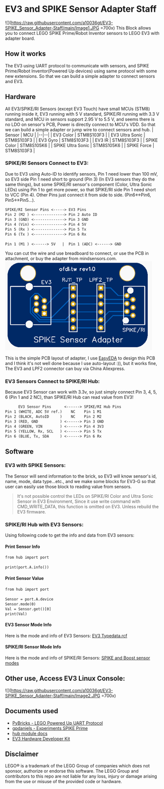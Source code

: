 
# EV3 and SPIKE Sensor Adapter Staff
![](https://raw.githubusercontent.com/a10036gt/EV3-SPIKE_Sensor_Adapter-Staff/main/Image1.JPG =700x)
This Block allows you to connect LEGO SPIKE Prime/Robot Inventor sensors to LEGO EV3 with adapter board.

## How it works
The EV3 using UART protocol to communicate with sensors, and SPIKE Prime/Robot Inventor(Powered Up devices) using same protocol with some new extensions. So that we can build a simple adapter to connect sensors and EV3.

## Hardware
All EV3/SPIKE/RI Sensors (except EV3 Touch) have small MCUs (STM8) running inside it, EV3 running with 5 V standard, SPIKE/RI running with 3.3 V standard, and MCU in sensors support 2.95 V to 5.5 V, and seems there is no LDO on sensor's PCB, Power is directly connect to MCU's VDD. So that we can build a simple adapter or jump wire to connect sensors and hub.
| Sensor | MCU |
|--|--|
| EV3 Color | STM8S103F3 |
| EV3 Ultra Sonic | STM8S103F3 |
| EV3 Gyro | STM8S103F3 |
| EV3 IR | STM8S103F3 |
| SPIKE Color | STM8S105K6 |
| SPIKE Ultra Sonic | STM8S105K6 |
| SPIKE Force | STM8S103F3 |

### SPIKE/RI Sensors Connect to EV3:
Due to EV3 using Auto-ID to identify sensors, Pin 1 need lower than 100 mV, so EV3 side Pin 1 need short to ground (Pin 3) (In EV3 sensors they do the same things), but some SPIKE/RI sensor's component (Color, Ultra Sonic LEDs) using Pin 1 to get more power, so that SPIKE/RI side Pin 1 need short to VCC (Pin 4). Other Pins just connect it from side to side. (Pin6<->Pin6, Pin5<->Pin5...).

    SPIKE/RI Sensor Pins <-----> EV3 Pins
    Pin 2 (M2 ) <--------------> Pin 2 Auto ID
    Pin 3 (GND) <--------------> Pin 3 GND
    Pin 4 (Vin) <--------------> Pin 4 5V
    Pin 5 (Rx ) <--------------> Pin 5 Tx
    Pin 6 (Tx ) <--------------> Pin 6 Rx
    
    Pin 1 (M1 ) <------> 5V   |  Pin 1 (ADC) <------> GND
   
   You can cut the wire and use breadboard to connect, or use the PCB in attachment, or buy the adapter from mindsensors.com.
  ![Sample Adapter PCB](https://raw.githubusercontent.com/a10036gt/EV3-SPIKE_Sensor_Adapter-Staff/main/Adapter%20PCB/Adapter%20PCB_v1.PNG)

This is the simple PCB layout of adapter, I use [EasyEDA](https://easyeda.com/) to design this PCB and I think it's not well done because I use auto-layout :)), but it works fine, The EV3 and LPF2 connector can buy via China Aliexpress.

### EV3 Sensors Connect to SPIKE/RI Hub:
Because EV3 Sensor can work with 3.3v, so just simply connect Pin 3, 4, 5, 6 (Pin 1 and 2 NC), than SPIKE/RI Hub can read value from EV3!

          EV3 Sensor Pins      <------> SPIKE/RI Hub Pins
    Pin 1 (WHITE, ADC 5V ref.)    NC    Pin 1 M1
    Pin 2 (BLACK, AutoID     )    NC    Pin 2 M2
    Pin 3 (RED, GND          ) <------> Pin 3 GND
    Pin 4 (GREEN, VIN        ) <------> Pin 4 3V3
    Pin 5 (YELLOW, Rx, SCL   ) <------> Pin 5 Tx
    Pin 6 (BLUE, Tx, SDA     ) <------> Pin 6 Rx

## Software

### EV3 with SPIKE Sensors:
The Sensor will send information to the brick, so EV3 will know sensor's id, name, mode, data type...etc., and we make some blocks for EV3-G so that user can easily use those block to reading value from sensors.

> It's not possible control the LEDs on SPIKE/RI Color and Ultra Sonic Sensor in EV3 Environment, Since it use write command with CMD_WRITE_DATA, this function is omitted on EV3. Unless rebuild the EV3 firmware.

### SPIKE/RI Hub with EV3 Sensors:
Using following code to get the info and data from EV3 sensors:
#### Print Sensor Info

	from hub import port 
    
    print(port.A.info())

#### Print Sensor Value
    from hub import port 
    
    Sensor = port.A.device 
    Sensor.mode(0)
    Val = Sensor.get()[0] 
    print(Val)
    
#### EV3 Sensor Mode Info
Here is the mode and info of EV3 Sensors: [EV3 Typedata.rcf](https://github.com/mindboards/ev3sources/blob/78ebaf5b6f8fe31cc17aa5dce0f8e4916a4fc072/lms2012/lms2012/Linux_AM1808/sys/settings/typedata.rcf)

#### SPIKE/RI Sensor Mode Info
Here is the mode and info of SPIKE/RI Sensors: [SPIKE and Boost sensor modes](https://hubmodule.readthedocs.io/en/latest/sensors/#mode)

## Other use, Access EV3 Linux Console:
![](https://raw.githubusercontent.com/a10036gt/EV3-SPIKE_Sensor_Adapter-Staff/main/Image2.JPG =700x)

## Documents used
 - [PyBricks - LEGO Powered Up UART Protocol](https://github.com/pybricks/technical-info/blob/master/uart-protocol.md)
 - [gpdaniels - Experiments SPIKE Prime](https://github.com/gpdaniels/spike-prime)
 - [hub module docs](https://hubmodule.readthedocs.io/en/latest/)
 - [EV3 Hardware Developer Kit](https://education.lego.com/en-us/support/mindstorms-ev3/developer-kits)

## Disclaimer
LEGO® is a trademark of the LEGO Group of companies which does not sponsor, authorize or endorse this software.
The LEGO Group and contributors to this repo are not liable for any loss, injury or damage arising from the use or misuse of the provided code or hardware.
